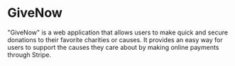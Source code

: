 # GiveNow
"GiveNow" is a web application that allows users to make quick and secure donations to their favorite charities or causes. It provides an easy way for users to support the causes they care about by making online payments through Stripe.
<!-- to do -->
<!-- Key Features:

Charity Selection: Users can browse a list of registered charities or causes they can donate to. You can include a variety of causes like animal welfare, environmental conservation, education, healthcare, etc.

Donation Amount: Users can select the amount they want to donate. You can allow fixed amounts or custom amounts.

Payment Processing: Implement Stripe for processing donations securely. Users can enter their credit card details and make a donation.

User Profiles: Allow users to create profiles with their payment information securely stored for future donations.

Donation History: Users can view their donation history, including the charities/causes they've supported and the total amount donated.

Social Sharing: Implement social sharing features, so users can share their donations on social media, encouraging others to donate to the same cause.
